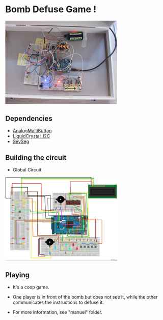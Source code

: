 # Bomb Defuse Game !

<img src="circuit/real/global_photo.jpg" width="350" />


## Dependencies


- [AnalogMultiButton](https://github.com/dxinteractive/AnalogMultiButton)
- [LiquidCrystal_I2C](https://github.com/marcoschwartz/LiquidCrystal_I2C)
- [SevSeg](https://github.com/sparkfun/SevSeg)



## Building the circuit

- Global Circuit

<img src="circuit/global_scheme.jpg" width="350" />


## Playing

- It's a coop game.

- One player is in front of the bomb but does not see it, while the other communicates the instructions to defuse it.

- For more information, see "manuel" folder.